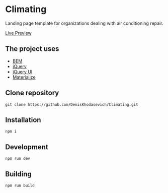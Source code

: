 # Climating

Landing page template for organizations dealing with air conditioning repair.

[Live Preview](https://deniskhodasevich.github.io/Climating/)

## The project uses
- [BEM](https://bem.info)
- [jQuery](https://jquery.com)
- [jQuery UI](https://jqueryui.com)
- [Materialize](https://materializecss.com)

## Clone repository
```
git clone https://github.com/DenisKhodasevich/Climating.git
```

## Installation
```
npm i
```

## Development
```
npm run dev
```

## Building
```
npm run build
```
